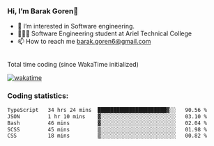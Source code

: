 ###  Hi, I’m Barak Goren👋
- 👀 I’m interested in Software engineering.
- 👨🏼‍🎓 Software Engineering student at Ariel Technical College
- 📫 How to reach me barak.goren6@gmail.com
##
Total time coding (since WakaTime initialized)

[![wakatime](https://wakatime.com/badge/user/5cc5ec80-a806-4ca2-a704-db29274e48cd.svg)](https://wakatime.com/@5cc5ec80-a806-4ca2-a704-db29274e48cd)

   
### Coding statistics:

<!--START_SECTION:waka-->

```txt
TypeScript   34 hrs 24 mins  ██████████████████████▓░░   90.56 %
JSON         1 hr 10 mins    ▓░░░░░░░░░░░░░░░░░░░░░░░░   03.10 %
Bash         46 mins         ▓░░░░░░░░░░░░░░░░░░░░░░░░   02.04 %
SCSS         45 mins         ▒░░░░░░░░░░░░░░░░░░░░░░░░   01.98 %
CSS          18 mins         ▒░░░░░░░░░░░░░░░░░░░░░░░░   00.82 %
```

<!--END_SECTION:waka-->

<!---
barakgoren/barakgoren is a ✨ special ✨ repository because its `README.md` (this file) appears on your GitHub profile.
You can click the Preview link to take a look at your changes.
--->
